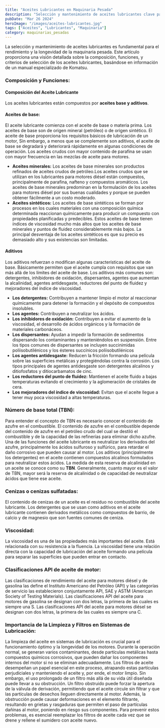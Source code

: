 ```yaml
---
title: "Aceites Lubricantes en Maquinaria Pesada"
description: "Selección y mantenimiento de aceites lubricantes clave para maquinaria pesada. Incluye aceites base, aditivos y TBN para optimizar rendimiento y proteger contra corrosión."
pubDate: "Mar 26 2024"
heroImage: "/images/aceites-lubricantes.jpg"
tags: ["Aceites", "Lubricantes", "Maquinaria"]
category: maquinarias_pesadas
---
```


La selección y mantenimiento de aceites lubricantes es fundamental para el rendimiento y la longevidad de la maquinaria pesada. Este artículo proporciona una visión detallada sobre la composición, funciones, y criterios de selección de los aceites lubricantes, basándose en información de un manual especializado de Komatsu.

### Composición y Funciones:

#### Composición del Aceite Lubricante

Los aceites lubricantes están compuestos por **aceites base y aditivos**.

#### Aceites de base:

El aceite lubricante comienza con el aceite de base o materia prima. Los aceites de base son de origen mineral (petróleo) o de origen sintético. El aceite de base proporciona los requisitos básicos de lubricación de un motor, Sin embargo, a menos que se complemente son aditivos, el aceite de base se degradará y deteriorará rápidamente en algunas condiciones de operación. Los aceites crudos con mayor contenido de parafina se usan con mayor frecuencia en las mezclas de aceite para motores.

- **Aceites minerales:** Los aceites de base minerales son productos refinados de aceites crudos de petróleo.Los aceites crudos que se utilizan en los lubricantes para motores diésel están compuestos, principalmente de parafina, nafteno y compuestos aromáticos. Los aceites de base minerales predominan en la formulación de los aceites
  para motores diésel por sus buenas cualidades y porque se pueden obtener
  fácilmente a un costo moderado.
- **Aceites sintéticos:** Los aceites de base sintéticos se forman por procesos en los cuales materiales con una composición química determinada reaccionan químicamente para producir un compuesto con propiedades planificadas y predecibles. Estos aceites de base tienen índices de viscosidad mucho más altos que los aceites de base minerales y puntos de fluidez considerablemente más bajos. La principal desventaja de los aceites sintéticos es que su precio es demasiado alto y sus existencias son limitadas.

#### Aditivos

Los aditivos refuerzan o modifican algunas características del aceite de base. Básicamente permiten que el aceite cumpla con requisitos que van más allá de los límites del aceite de base.
Los aditivos más comunes son: detergentes, inhibidores de oxidación, dispersantes, agentes que aumentan la alcalinidad, agentes antidesgaste, reductores del punto de fluidez y mejoradores del índice de viscosidad.

- **Los detergentes:** Contribuyen a mantener limpio el motor al reaccionar químicamente para detener la formación y el depósito de compuestos insolubles.
- **Los agentes:** Contribuyen a neutralizar los ácidos.
- **Los inhibidores de oxidación:** Contribuyen a evitar el aumento de la viscosidad, el desarrollo de ácidos orgánicos y la formación de materiales carbonáceos.
- **Los dispersantes:** Ayudan a impedir la formación de sedimentos dispersando los contaminantes y manteniéndolos en suspensión. Entre los tipos comunes de dispersantes se incluyen succinimidas poliisobutilénicos y los ésteres succínicos poliisobutilénicos
- **Los agentes antidesgaste:** Reducen la fricción formando una película sobre las superficies metálicas y protegiéndolas contra la corrosión. Los tipos principales de agentes antidesgaste son detergentes alcalinos y ditiofosfatos y ditiocarbamatos de cinc.
- **Los reductores del punto de fluidez:** Mantienen el aceite fluido a bajas temperaturas evitando el crecimiento y la aglomeración de cristales de cera.
- **Los mejoradores del índice de viscosidad:** Evitan que el aceite llegue a tener muy poca viscosidad a altas temperaturas.

### Número de base total (TBN):

Para entender el concepto de TBN es necesario conocer el contenido de azufre en el combustible. El contenido de azufre en el combustible depende del contenido de azufre en el petróleo crudo del cual se destiló el combustible y de la capacidad de las refinerías para eliminar dicho azufre. Una de las funciones del aceite lubricante es neutralizar los derivados del azufre, principalmente los ácidos sulfuroso y sulfúrico, para retardar el daño corrosivo que pueden causar al motor. Los aditivos (principalmente los detergentes) en el aceite contienen compuestos alcalinos formulados para neutralizar estos ácidos. La medida de esta reserva de alcalinidad en un aceite se conoce como su **TBN**. Generalmente, cuanto mayor es el valor de TBN, mayor será la reserva de alcalinidad o de capacidad de neutralizar ácidos que tiene ese aceite.

### Cenizas o cenizas sulfatadas:

El contenido de cenizas de un aceite es el residuo no combustible del aceite lubricante. Los detergentes que se usan como aditivos en el aceite lubricante contienen derivados metálicos como compuestos de barrio, de calcio y de magnesio que son fuentes comunes de ceniza.

### Viscosidad:

La viscosidad es una de las propiedades más importantes del aceite. Está relacionada con su resistencia a la fluencia. La viscosidad tiene una relación directa con la capacidad de lubricación del aceite formando una película para separar las superficies que pueden entrar en contacto.

### Clasificaciones API de aceite de motor:

Las clasificaciones de rendimiento del aceite para motores diésel y de gasolina las define el Instituto Americano del Petróleo (API) y las categorías de servicio las establecieron conjuntamente API, SAE y ASTM (American Society of Testing Materials). Las clasificaciones API del aceite para motores de gasolina se designan con dos letras, la primera de las cuales es siempre una S. Las clasificaciones API del aceite para motores diésel se designan con dos letras, la primera de las cuales es siempre una C.

### Importancia de la Limpieza y Filtros en Sistemas de Lubricación:

La limpieza del aceite en sistemas de lubricación es crucial para el funcionamiento óptimo y la longevidad de los motores. Durante la operación normal, se generan varios contaminantes, desde partículas metálicas hasta compuestos químicos corrosivos, que pueden dañar los componentes internos del motor si no se eliminan adecuadamente. Los filtros de aceite desempeñan un papel esencial en este proceso, atrapando estas partículas perjudiciales y manteniendo el aceite y, por ende, el motor limpio.
Sin embargo, el uso prolongado de un filtro más allá de su vida útil diseñada puede llevar a su obstrucción. Un filtro obstruido puede forzar la apertura de la válvula de derivación, permitiendo que el aceite circule sin filtrar y que las partículas de desechos lleguen directamente al motor. Además, la obstrucción puede causar deformaciones en el elemento filtrante, resultando en grietas y rasgaduras que permiten el paso de partículas dañinas al motor, poniendo en riesgo sus componentes. Para prevenir estos problemas, es esencial reemplazar los filtros de aceite cada vez que se drene y rellene el sumidero con aceite nuevo.
